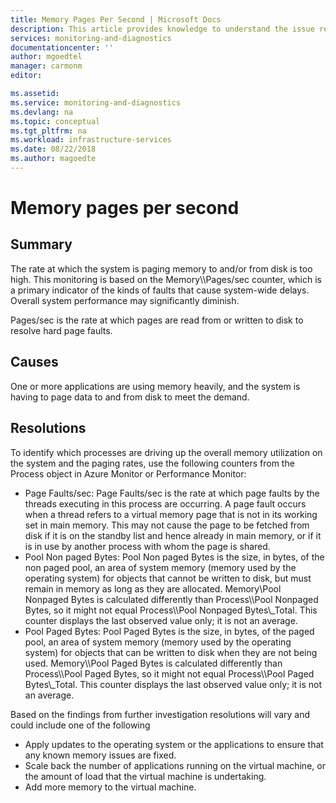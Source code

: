 ```yaml
---
title: Memory Pages Per Second | Microsoft Docs
description: This article provides knowledge to understand the issue reported, what are the possible causes, and how to resolve the health issue identified by Azure Monitor VM Health.
services: monitoring-and-diagnostics
documentationcenter: ''
author: mgoedtel
manager: carmonm
editor: 

ms.assetid: 
ms.service: monitoring-and-diagnostics
ms.devlang: na
ms.topic: conceptual
ms.tgt_pltfrm: na
ms.workload: infrastructure-services
ms.date: 08/22/2018
ms.author: magoedte
---
```


# Memory pages per second

## Summary

The rate at which the system is paging memory to and/or from disk is too high. This monitoring is based on the Memory\\\Pages/sec counter, which is a primary indicator of the kinds of faults that cause system-wide delays. Overall system performance may significantly diminish.

Pages/sec is the rate at which pages are read from or written to disk to resolve hard page faults.

## Causes

One or more applications are using memory heavily, and the system is having to page data to and from disk to meet the demand.

## Resolutions

To identify which processes are driving up the overall memory utilization on the system and the paging rates, use the following counters from the Process object in Azure Monitor or Performance Monitor:

- Page Faults/sec: Page Faults/sec is the rate at which page faults by the threads executing in this process are occurring.  A page fault occurs when a thread refers to a virtual memory page that is not in its working set in main memory. This may not cause the page to be fetched from disk if it is on the standby list and hence already in main memory, or if it is in use by another process with whom the page is shared.
- Pool Non paged Bytes: Pool Non paged Bytes is the size, in bytes, of the non paged pool, an area of system memory (memory used by the operating system) for objects that cannot be written to disk, but must remain in memory as long as they are allocated.  Memory\Pool Nonpaged Bytes is calculated differently than Process\\\Pool Nonpaged Bytes, so it might not equal Process\\\Pool Nonpaged Bytes\\\_Total.  This counter displays the last observed value only; it is not an average.
- Pool Paged Bytes: Pool Paged Bytes is the size, in bytes, of the paged pool, an area of system memory (memory used by the operating system) for objects that can be written to disk when they are not being used.  Memory\\\Pool Paged Bytes is calculated differently than Process\\\Pool Paged Bytes, so it might not equal Process\\\Pool Paged Bytes\\\_Total. This counter displays the last observed value only; it is not an average.

Based on the findings from further investigation resolutions will vary and could include one of the following

- Apply updates to the operating system or the applications to ensure that any known memory issues are fixed.
- Scale back the number of applications running on the virtual machine, or the amount of load that the virtual machine is undertaking.
- Add more memory to the virtual machine.